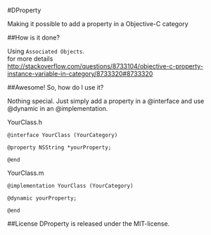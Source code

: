 #DProperty

Making it possible to add a property in a Objective-C category

##How is it done?

Using `Associated Objects`.  
for more details  
http://stackoverflow.com/questions/8733104/objective-c-property-instance-variable-in-category/8733320#8733320

##Awesome! So, how do I use it?

Nothing special. Just simply add a property in a @interface and use @dynamic in an @implementation.

YourClass.h
```
@interface YourClass (YourCategory)

@property NSString *yourProperty;

@end
```

YourClass.m
```
@implementation YourClass (YourCategory)

@dynamic yourProperty;

@end
```

##License
DProperty is released under the MIT-license.
